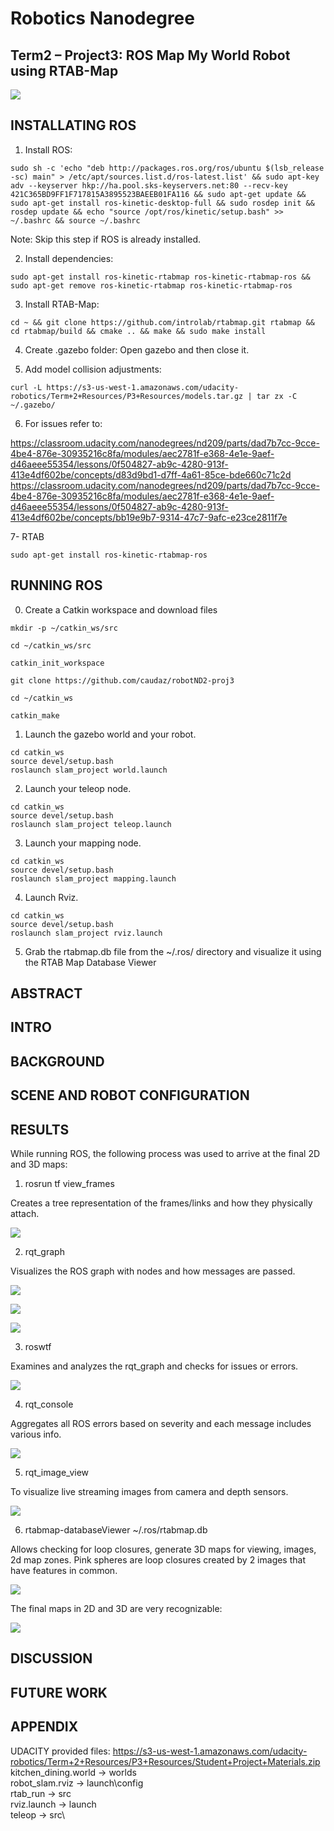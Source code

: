 # Robotics Nanodegree #

## Term2 – Project3: ROS Map My World Robot using RTAB-Map  ##

![](./media/caudaz_robotND2-proj3_x10speedup_15secs.gif)

## INSTALLATING ROS ##

1. Install ROS:

```
sudo sh -c 'echo "deb http://packages.ros.org/ros/ubuntu $(lsb_release -sc) main" > /etc/apt/sources.list.d/ros-latest.list' && sudo apt-key adv --keyserver hkp://ha.pool.sks-keyservers.net:80 --recv-key 421C365BD9FF1F717815A3895523BAEEB01FA116 && sudo apt-get update && sudo apt-get install ros-kinetic-desktop-full && sudo rosdep init && rosdep update && echo "source /opt/ros/kinetic/setup.bash" >> ~/.bashrc && source ~/.bashrc
```
Note: Skip this step if ROS is already installed.

2. Install dependencies: 
```
sudo apt-get install ros-kinetic-rtabmap ros-kinetic-rtabmap-ros && sudo apt-get remove ros-kinetic-rtabmap ros-kinetic-rtabmap-ros
```

3. Install RTAB-Map: 
```
cd ~ && git clone https://github.com/introlab/rtabmap.git rtabmap && cd rtabmap/build && cmake .. && make && sudo make install
```

4. Create .gazebo folder: Open gazebo and then close it.

5. Add model collision adjustments: 
```
curl -L https://s3-us-west-1.amazonaws.com/udacity-robotics/Term+2+Resources/P3+Resources/models.tar.gz | tar zx -C ~/.gazebo/
```

6. For issues refer to:

https://classroom.udacity.com/nanodegrees/nd209/parts/dad7b7cc-9cce-4be4-876e-30935216c8fa/modules/aec2781f-e368-4e1e-9aef-d46aeee55354/lessons/0f504827-ab9c-4280-913f-413e4df602be/concepts/d83d9bd1-d7ff-4a61-85ce-bde660c71c2d
https://classroom.udacity.com/nanodegrees/nd209/parts/dad7b7cc-9cce-4be4-876e-30935216c8fa/modules/aec2781f-e368-4e1e-9aef-d46aeee55354/lessons/0f504827-ab9c-4280-913f-413e4df602be/concepts/bb19e9b7-9314-47c7-9afc-e23ce2811f7e

7- RTAB
```
sudo apt-get install ros-kinetic-rtabmap-ros
```

## RUNNING ROS ##

0) Create a Catkin workspace and download files

```
mkdir -p ~/catkin_ws/src

cd ~/catkin_ws/src

catkin_init_workspace

git clone https://github.com/caudaz/robotND2-proj3

cd ~/catkin_ws

catkin_make

```

1) Launch the gazebo world and your robot.
```
cd catkin_ws
source devel/setup.bash
roslaunch slam_project world.launch
```

2) Launch your teleop node.
```
cd catkin_ws
source devel/setup.bash
roslaunch slam_project teleop.launch
```

3) Launch your mapping node.
```
cd catkin_ws
source devel/setup.bash
roslaunch slam_project mapping.launch
```

4) Launch Rviz.
```
cd catkin_ws
source devel/setup.bash
roslaunch slam_project rviz.launch
```

5) Grab the rtabmap.db file from the ~/.ros/ directory and visualize it using the RTAB Map Database Viewer


## ABSTRACT ##


## INTRO ##


## BACKGROUND ##


## SCENE AND ROBOT CONFIGURATION ##


## RESULTS ##

While running ROS, the following process was used to arrive at the final 2D and 3D maps:

1) rosrun tf view_frames

Creates a tree representation of the frames/links and how they physically attach.

![](./media/1_rosrun_tf_view_frames.jpg)

2) rqt_graph

Visualizes the ROS graph with nodes and how messages are passed.

![](./media/2-rqt_graph_NODES_ONLY.png)

![](./media/2-rqt_graph_TOPICS_ACTIVE.png)

![](./media/2-rqt_graph_TOPICS_ALL.png)

3) roswtf

Examines and analyzes the rqt_graph and checks for issues or errors.

![](./media/3-roswtf.png)

4) rqt_console

Aggregates all ROS errors based on severity and each message includes various info.

![](./media/4-rqt_console.png)

5) rqt_image_view

To visualize live streaming images from camera and depth sensors.

![](./media/5_rqt_image_view.png)

6) rtabmap-databaseViewer ~/.ros/rtabmap.db

Allows checking for loop closures, generate 3D maps for viewing, images, 2d map zones. Pink spheres are loop closures created by 2 images that have features in common.

![](./media/6_rtabmap-databaseViewer.png)


The final maps in 2D and 3D are very recognizable:

![](./media/kitchen_RTAB1.png)


## DISCUSSION ##


## FUTURE WORK ##


## APPENDIX ##

UDACITY provided files:
https://s3-us-west-1.amazonaws.com/udacity-robotics/Term+2+Resources/P3+Resources/Student+Project+Materials.zip
kitchen_dining.world -> worlds\
robot_slam.rviz      -> launch\config\
rtab_run             -> src\
rviz.launch          -> launch\
teleop               -> src\


